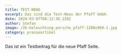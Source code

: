 ```yaml
---
title: TEST-NEWS
excerpt: Das sind die Test-News der Pfaff GmbH.
date: 2024-03-07T08:12:36.226Z
author: Stefan
image: /2k-beleuchtung-porsche_pfaff-1200x969-1.jpg
category: presseartikel
---
```

Das ist ein Testbeitrag für die neue Pfaff Seite.
